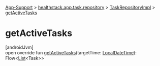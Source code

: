 
[App-Support](../../../index.html) > [healthstack.app.task.repository](../index.html) > [TaskRepositoryImpl](index.html) > [getActiveTasks](get-active-tasks.html)



# getActiveTasks



[androidJvm]\
open override fun [getActiveTasks](get-active-tasks.html)(targetTime: [LocalDateTime](https://developer.android.com/reference/kotlin/java/time/LocalDateTime.html)): Flow&lt;[List](https://kotlinlang.org/api/latest/jvm/stdlib/kotlin.collections/-list/index.html)&lt;Task&gt;&gt;




